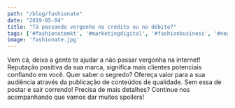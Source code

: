 ```yaml
---
path: "/blog/fashionate"
date: "2019-05-04"
title: "Tá passando vergonha no crédito ou no débito?"
tags: ['#fashionatemkt', '#marketingdigital', '#fashionbusiness', '#negociosdemoda', '#assessoriaemmoda', '#fashionlovers', '#fashionblogger', '#modabauru', '#digitalinfluencers', '#empreendedorismofeminino']
image: 'fashionate.jpg'
---
```

Vem cá, deixa a gente te ajudar a não passar vergonha na internet!
Reputação positiva da sua marca, significa mais clientes potenciais confiando em você.
Quer saber o segredo? Ofereça valor para a sua audiência através da publicação de conteúdos de qualidade. Sem essa de postar e sair correndo!
Precisa de mais detalhes? Continue nos acompanhando que vamos dar muitos spoilers!
